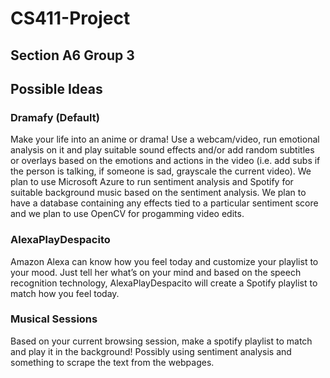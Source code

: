 # CS411-Project
## Section A6 Group 3

## Possible Ideas

### Dramafy (Default)
Make your life into an anime or drama! Use a webcam/video, run emotional analysis on it and play suitable sound effects and/or add random subtitles or overlays based on the emotions and actions in the video (i.e. add subs if the person is talking, if someone is sad, grayscale the current video). We plan to use Microsoft Azure to run sentiment analysis and Spotify for suitable background music based on the sentiment analysis. We plan to have a database containing any effects tied to a particular sentiment score and we plan to use OpenCV for progamming video edits.

### AlexaPlayDespacito
Amazon Alexa can know how you feel today and customize your playlist to your mood. Just tell her what’s on your mind and based on the speech recognition technology, AlexaPlayDespacito will create a Spotify playlist to match how you feel today.

### Musical Sessions
Based on your current browsing session, make a spotify playlist to match and play it in the background! Possibly using sentiment analysis and something to scrape the text from the webpages. 

